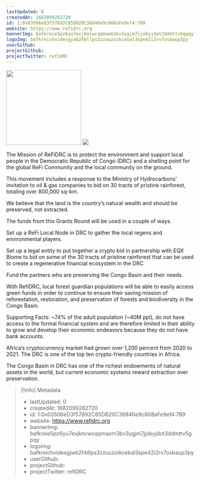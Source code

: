 ```yaml
---
lastUpdated: 0
createdAt: 1682099282720
id: 1:0x03506eD3f57892C85DB20C36846e9c808aFe9ef4:789
website: https://www.refidrc.org
bannerImg: bafkreie5pz6yu7exjkncwcqqmaom3bv3ygjm7jjobyjdot3ddmttv5gpqy
logoImg: bafkreichvidesgjwb2hbllps3zzuuzoikcebal3spe42i2rv7osbaup3py
userGithub:
projectGithub:
projectTwitter: refiDRC
---
```


<img style="width: 200px" src="https://ipfs-grants-stack.gitcoin.co/ipfs/bafkreichvidesgjwb2hbllps3zzuuzoikcebal3spe42i2rv7osbaup3py">

<img src="https://ipfs-grants-stack.gitcoin.co/ipfs/bafkreie5pz6yu7exjkncwcqqmaom3bv3ygjm7jjobyjdot3ddmttv5gpqy">

The Mission of ReFiDRC is to protect the environment and support local people in the Democratic Republic of Congo (DRC) and a shelling point for the global ReFi Community and the local community on the ground.

This movement includes a response to the Ministry of Hydrocarbons’ invitation
 to oil & gas companies to bid on 30 tracts of pristine rainforest, totaling over 800,000 sq-km.

We believe that the land is the country’s natural wealth and should be preserved, not extracted.

The funds from this Grants Round will be used in a couple of ways. 

Set up a ReFi Local Node in DRC to gather the local regens and environmental players. 

Set up a legal entity to put together a crypto bid in partnership with EQX Biome to bid on some of the 30 tracts of pristine rainforest that can be used to create a regenerative financial ecosystem in the DRC

Fund the partners who are preserving the Congo Basin and their needs.

With RefiDRC, local forest guardian populations will be able to easily access green funds in order to continue to ensure their saving mission of reforestation, restoration, and preservation of forests and biodiversity in the Congo Basin.

Supporting Facts:
~74% of the adult population (~40M ppl), do not have access to the formal financial system and are therefore limited in their ability to grow and develop their economic endeavors because they do not have bank accounts.

Africa’s cryptocurrency market had grown over 1,200 percent from 2020 to 2021. The DRC is one of the top ten crypto-friendly countries in Africa. 

The Congo Basin in DRC has one of the richest endowments of natural assets in the world, but current economic systems reward extraction over preservation. 


> [!info] Metadata
> * lastUpdated: 0
> * createdAt: 1682099282720
> * id: 1:0x03506eD3f57892C85DB20C36846e9c808aFe9ef4:789
> * website: https://www.refidrc.org
> * bannerImg: bafkreie5pz6yu7exjkncwcqqmaom3bv3ygjm7jjobyjdot3ddmttv5gpqy
> * logoImg: bafkreichvidesgjwb2hbllps3zzuuzoikcebal3spe42i2rv7osbaup3py
> * userGithub: 
> * projectGithub: 
> * projectTwitter: refiDRC